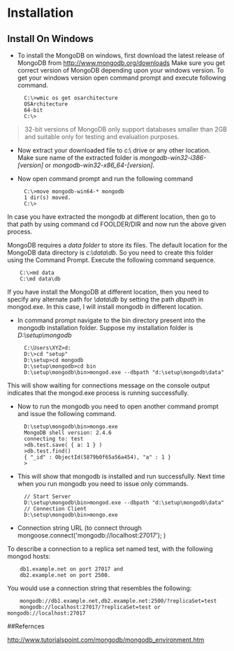 # Installation

## Install On Windows

- To install the MongoDB on windows, first download the latest release of MongoDB from http://www.mongodb.org/downloads Make sure you get correct version of MongoDB depending upon your windows version. To get your windows version open command prompt and execute following command.

		C:\>wmic os get osarchitecture
		OSArchitecture
		64-bit
		C:\>

 > 32-bit versions of MongoDB only support databases smaller than 2GB and suitable only for testing and evaluation purposes.

- Now extract your downloaded file to c:\ drive or any other location. Make sure name of the extracted folder is _mongodb-win32-i386-[version]_ or _mongodb-win32-x86_64-[version]_. 

- Now open command prompt and run the following command

		C:\>move mongodb-win64-* mongodb
		1 dir(s) moved.
		C:\>

 In case you have extracted the mongodb at different location, then go to that path by using command cd FOOLDER/DIR and now run the above given process.

 MongoDB requires a *data folder* to store its files. The default location for the MongoDB data directory is _c:\data\db_. So you need to create this folder using the Command Prompt. Execute the following command sequence.

		C:\>md data
		C:\md data\db

 If you have install the MongoDB at different location, then you need to specify any alternate path for _\data\db_ by setting the path _dbpath_ in mongod.exe. In this case, I will install mongodb in different location.

- In command prompt navigate to the bin directory present into the mongodb installation folder. Suppose my installation folder is _D:\setup\mongodb_
 
		C:\Users\XYZ>d:
		D:\>cd "setup"
		D:\setup>cd mongodb
		D:\setup\mongodb>cd bin
		D:\setup\mongodb\bin>mongod.exe --dbpath "d:\setup\mongodb\data" 

 This will show waiting for connections message on the console output indicates that the mongod.exe process is running successfully.

- Now to run the mongodb you need to open another command prompt and issue the following command.
	 
		D:\setup\mongodb\bin>mongo.exe
		MongoDB shell version: 2.4.6
		connecting to: test
		>db.test.save( { a: 1 } )
		>db.test.find()
		{ "_id" : ObjectId(5879b0f65a56a454), "a" : 1 }
		>

- This will show that mongodb is installed and run successfully. Next time when you run mongodb you need to issue only commands.

		// Start Server
		D:\setup\mongodb\bin>mongod.exe --dbpath "d:\setup\mongodb\data" 
		// Connection Client
		D:\setup\mongodb\bin>mongo.exe
	
- Connection string URL (to connect through mongoose.connect('mongodb://localhost:27017'); )
	
 To describe a connection to a replica set named test, with the following mongod hosts:

		db1.example.net on port 27017 and
		db2.example.net on port 2500.

 You would use a connection string that resembles the following:

		mongodb://db1.example.net,db2.example.net:2500/?replicaSet=test
		mongodb://localhost:27017/?replicaSet=test or mongodb://localhost:27017

##Refernces 

http://www.tutorialspoint.com/mongodb/mongodb_environment.htm

